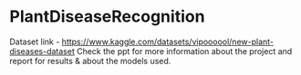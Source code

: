 # PlantDiseaseRecognition
Dataset link - https://www.kaggle.com/datasets/vipoooool/new-plant-diseases-dataset
Check the ppt for more information about the project and report for results & about the models used.
